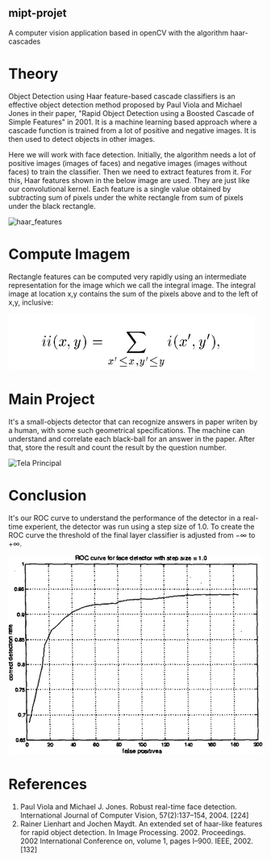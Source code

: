 ## mipt-projet

A computer vision application based in openCV with the algorithm haar-cascades

# Theory

Object Detection using Haar feature-based cascade classifiers is an effective object detection method proposed by Paul Viola and Michael Jones in their paper, "Rapid Object Detection using a Boosted Cascade of Simple Features" in 2001. It is a machine learning based approach where a cascade function is trained from a lot of positive and negative images. It is then used to detect objects in other images.

Here we will work with face detection. Initially, the algorithm needs a lot of positive images (images of faces) and negative images (images without faces) to train the classifier. Then we need to extract features from it. For this, Haar features shown in the below image are used. They are just like our convolutional kernel. Each feature is a single value obtained by subtracting sum of pixels under the white rectangle from sum of pixels under the black rectangle.

![haar_features](https://user-images.githubusercontent.com/55165630/143433964-254993ff-def9-4294-8902-e2c100119224.jpg)


# Compute Imagem

Rectangle features can be computed very rapidly using an intermediate representation for the image which we call the integral image. The integral image at location x,y contains the sum of the pixels above and to the left of x,y, inclusive:

![equation](images/equacao-removebg-preview.png)

# Main Project

It's a small-objects detector that can recognize answers in paper writen by a human, with some such geometrical specifications. The machine can understand and correlate each black-ball for an answer in the paper. After that, store the result and count the result by the question number.

![Tela Principal](https://user-images.githubusercontent.com/55165630/144887419-97e013e0-f72f-4135-8054-52987be8c5b3.gif)


# Conclusion

It's our ROC curve to understand the performance of the detector in a real-time experient, the detector was run using a step size of 1.0. To create the ROC curve the threshold of the final layer classifier is adjusted from −∞ to +∞.

![ROC](images/990517-fig-7-source-large.gif)


# References

1. Paul Viola and Michael J. Jones. Robust real-time face detection. International Journal of Computer Vision, 57(2):137–154, 2004. [224]
2. Rainer Lienhart and Jochen Maydt. An extended set of haar-like features for rapid object detection. In Image Processing. 2002. Proceedings. 2002 International Conference on, volume 1, pages I–900. IEEE, 2002. [132]
